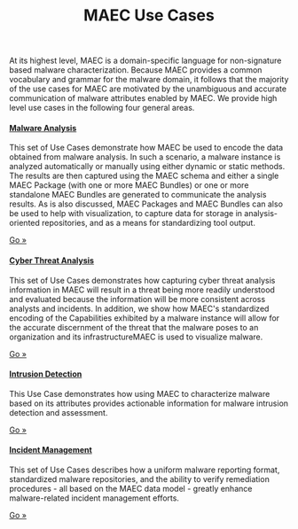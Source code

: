 ﻿---
layout: flat
title: MAEC Use Cases
---

At its highest level, MAEC is a domain-specific language for non-signature based malware characterization.  Because MAEC provides a common vocabulary and grammar for the malware domain, it follows that the majority of the use cases for MAEC are motivated by the unambiguous and accurate communication of malware attributes enabled by MAEC.  We provide high level use cases in the following four general areas.  

<div class="row">
  <div class="col-md-6">
    <div class="well">
      <h4><a href="malware_analysis">Malware Analysis</a></h4>
      <p>This set of Use Cases demonstrate how MAEC be used to encode the data obtained from malware analysis.  In such a scenario, a malware instance is analyzed automatically or manually using either dynamic or static methods.  The results are then captured using the MAEC schema and either a single MAEC Package (with one or more MAEC Bundles) or one or more standalone MAEC Bundles are generated to communicate the analysis results.  As is also discussed, MAEC Packages and MAEC Bundles can also be used to help with visualization, to capture data for storage in analysis-oriented repositories, and as a means for standardizing tool output.</p>
      <a class="btn btn-primary" href="malware_analysis">Go »</a>
    </div>
	<div class="well">
      <h4><a href="cyber_threat_analysis">Cyber Threat Analysis</a></h4>
      <p>This set of Use Cases demonstrates how capturing cyber threat analysis information in MAEC will result in a threat being more readily understood and evaluated because the information will be more consistent across analysts and incidents.  In addition, we show how MAEC's standardized encoding of the Capabilities exhibited by a malware instance will allow for the accurate discernment of the threat that the malware poses to an organization and its infrastructureMAEC is used to visualize malware.</p>
      <a class="btn btn-primary" href="cyber_threat_analysis">Go »</a>
    </div>
	<div class="well">
      <h4><a href="intrusion_detection">Intrusion Detection</a></h4>
      <p>This Use Case demonstrates how using MAEC to characterize malware based on its attributes provides actionable information for malware intrusion detection and assessment.</p>
      <a class="btn btn-primary" href="intrusion_detection">Go »</a>
    </div>
  </div>
  <div class="col-md-6">
    <div class="well">
      <h4><a href="incident_management">Incident Management</a></h4>
      <p>This set of Use Cases describes how a uniform malware reporting format, standardized malware repositories, and the ability to verify remediation procedures - all based on the MAEC data model - greatly enhance malware-related incident management efforts.</p>
      <a class="btn btn-primary" href="standardized_tool_output">Go »</a>
    </div>
  </div>
</div>